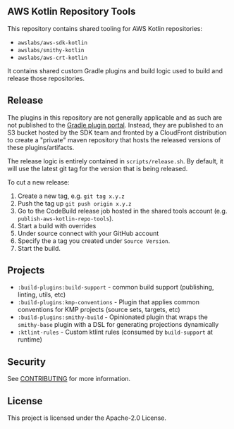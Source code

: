 ## AWS Kotlin Repository Tools

This repository contains shared tooling for AWS Kotlin repositories:

* `awslabs/aws-sdk-kotlin`
* `awslabs/smithy-kotlin`
* `awslabs/aws-crt-kotlin`

It contains shared custom Gradle plugins and build logic used to build and release those repositories.

## Release

The plugins in this repository are not generally applicable and as such are not published to the 
[Gradle plugin portal](https://plugins.gradle.org/). Instead, they are published to an S3 bucket
hosted by the SDK team and fronted by a CloudFront distribution to create a "private" maven repository that
hosts the released versions of these plugins/artifacts.

The release logic is entirely contained in `scripts/release.sh`. By default, it will use the latest git tag for the
version that is being released.

To cut a new release:

1. Create a new tag, e.g. `git tag x.y.z`
2. Push the tag up `git push origin x.y.z`
3. Go to the CodeBuild release job hosted in the shared tools account (e.g. `publish-aws-kotlin-repo-tools`).
4. Start a build with overrides
5. Under source connect with your GitHub account
6. Specify the a tag you created under `Source Version`.
7. Start the build.

## Projects

* `:build-plugins:build-support`   - common build support (publishing, linting, utils, etc)
* `:build-plugins:kmp-conventions` - Plugin that applies common conventions for KMP projects (source sets, targets, etc)
* `:build-plugins:smithy-build`    - Opinionated plugin that wraps the `smithy-base` plugin with a DSL for generating projections dynamically
* `:ktlint-rules`                  - Custom ktlint rules (consumed by `build-support` at runtime)

## Security

See [CONTRIBUTING](CONTRIBUTING.md#security-issue-notifications) for more information.

## License

This project is licensed under the Apache-2.0 License.


